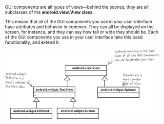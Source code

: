 GUI components are all types of views—behind the scenes, they are all subclasses of the **android.view.View class**. 


This means that all of the GUI components you use in your user interface have attributes and behavior in common. They can all be displayed on the screen, for instance, and they can say how tall or wide they should be. Each of the GUI components you use in your user interface take this basic functionality, and extend it.


![](.guides/img/32.png)